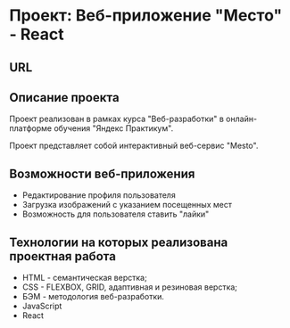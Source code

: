 # Проект: Веб-приложение "Место" - React

## URL



## Описание проекта

Проект реализован в рамках курса "Веб-разработки" в онлайн-платформе обучения "Яндекс Практикум".

Проект представляет собой интерактивный веб-сервис "Mesto".

## Возможности веб-приложения

- Редактирование профиля пользователя
- Загрузка изображений с указанием посещенных мест
- Возможность для пользователя ставить "лайки"

## Технологии на которых реализована проектная работа

- HTML - семантическая верстка;
- CSS - FLEXBOX, GRID, адаптивная и резиновая верстка;
- БЭМ - методология веб-разработки.
- JavaScript
- React
